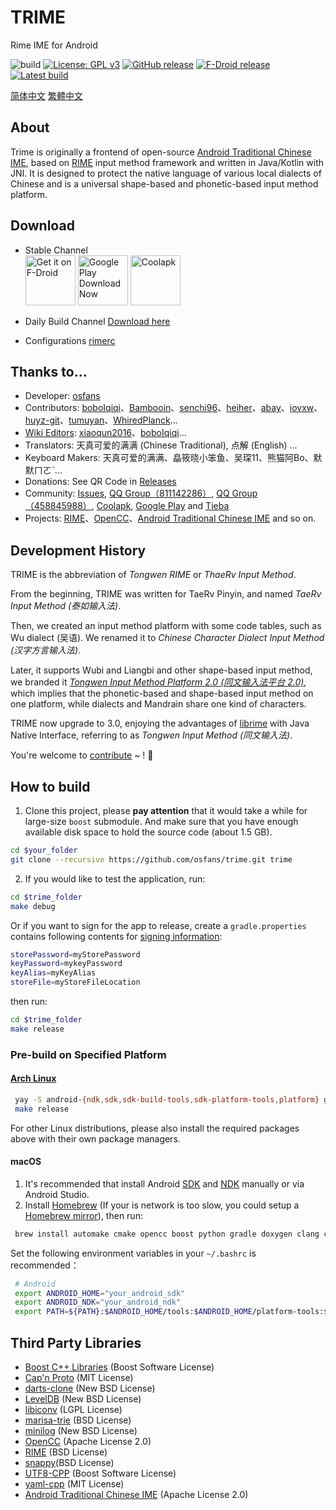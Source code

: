 # TRIME
Rime IME for Android

![build](https://github.com/osfans/trime/actions/workflows/last-commit-release.yml/badge.svg?branch=develop)
[![License: GPL v3](https://img.shields.io/badge/License-GPL%20v3-blue.svg)](https://www.gnu.org/licenses/gpl-3.0)
[![GitHub release](https://img.shields.io/github/release/osfans/trime.svg)](https://github.com/osfans/trime/releases)
[![F-Droid release](https://img.shields.io/f-droid/v/com.osfans.trime.svg)](https://f-droid.org/packages/com.osfans.trime)
[![Latest build](https://img.shields.io/github/last-commit/osfans/trime.svg)](http://osfans.github.io/trime/)

[简体中文](https://github.com/osfans/trime/blob/develop/README_sc.md) [繁體中文](https://github.com/osfans/trime/blob/develop/README.md)

## About

Trime is originally a frontend of open-source [Android Traditional Chinese IME], based on [RIME] input method framework and written in Java/Kotlin with JNI. It is designed to protect the native language of various local dialects of Chinese and is a universal shape-based and phonetic-based input method platform.

## Download

- Stable Channel <br>
[<img alt='Get it on F-Droid' src='https://fdroid.gitlab.io/artwork/badge/get-it-on.png' height='80px'/>](https://f-droid.org/packages/com.osfans.trime)
[<img alt='Google Play Download Now' src='https://play.google.com/intl/en_us/badges/images/generic/en_badge_web_generic.png' height='80px'/>](https://play.google.com/store/apps/details?id=com.osfans.trime)
[<img alt='Coolapk' src='https://static.coolapk.com/static/web/v8/img/icon.png' height='80px'/>](https://www.coolapk.com/apk/com.osfans.trime)

- Daily Build Channel [Download here](https://github.com/osfans/trime/actions)

- Configurations [rimerc](https://github.com/Bambooin/rimerc)

## Thanks to...
- Developer: [osfans](https://github.com/osfans)
- Contributors: [boboIqiqi](https://github.com/boboIqiqi)、[Bambooin](https://github.com/Bambooin)、[senchi96](https://github.com/senchi96)、[heiher](https://github.com/heiher)、[abay](https://github.com/a342191555)、[iovxw](https://github.com/iovxw)、[huyz-git](https://github.com/huyz-git)、[tumuyan](https://github.com/tumuyan)、[WhiredPlanck](https://github.com/WhiredPlanck)...
- [Wiki Editors](https://github.com/osfans/trime/wiki): [xiaoqun2016](https://github.com/xiaoqun2016)、[boboIqiqi](https://github.com/boboIqiqi)...
- Translators: 天真可爱的满满 (Chinese Traditional), 点解 (English) ...
- Keyboard Makers: 天真可爱的满满、皛筱晓小笨鱼、吴琛11、熊猫阿Bo、默默ㄇㄛˋ...
- Donations: See QR Code in [Releases](https://github.com/osfans/trime/releases)
- Community: [Issues](https://github.com/osfans/trime/issues), [QQ Group（811142286）](https://jq.qq.com/?_wv=1027&k=AXdR80HN), [QQ Group（458845988）](https://jq.qq.com/?_wv=1027&k=n6xT4G3q), [Coolapk](http://www.coolapk.com/apk/com.osfans.trime), [Google Play](https://play.google.com/store/apps/details?id=com.osfans.trime) and [Tieba](http://tieba.baidu.com/f?kw=rime)
- Projects: [RIME]、[OpenCC]、[Android Traditional Chinese IME] and so on.

## Development History
TRIME is the abbreviation of *Tongwen RIME* or *ThaeRv Input Method*.

From the beginning, TRIME was written for TaeRv Pinyin, and named *TaeRv Input Method (泰如输入法)*.

Then, we created an input method platform with some code tables, such as Wu dialect (吴语). We renamed it to *Chinese Character Dialect Input Method (汉字方言输入法)*.

Later, it supports Wubi and Liangbi and other shape-based input method, we branded it [*Tongwen Input Method Platform 2.0 (同文输入法平台 2.0)*](https://github.com/osfans/trime-legacy), which implies that the phonetic-based and shape-based input method on one platform, while dialects and Mandrain share one kind of characters.

TRIME now upgrade to 3.0, enjoying the advantages of [librime](https://github.com/rime/librime) with Java Native Interface, referring to as *Tongwen Input Method (同文输入法)*.

You're welcome to [contribute](https://github.com/osfans/trime/pulls) ~ ! :tada:

## How to build

1. Clone this project, please **pay attention** that it would take a while for large-size `boost` submodule. And make sure that you have enough available disk space to hold the source code (about 1.5 GB).

```bash
cd $your_folder
git clone --recursive https://github.com/osfans/trime.git trime
```

2. If you would like to test the application, run:

```bash
cd $trime_folder
make debug
```

Or if you want to sign for the app to release, create a `gradle.properties` contains following contents for [signing information](https://developer.android.com/studio/publish/app-signing.html):

```bash
storePassword=myStorePassword
keyPassword=mykeyPassword
keyAlias=myKeyAlias
storeFile=myStoreFileLocation
```

then run:

```bash
cd $trime_folder
make release
```

### Pre-build on Specified Platform
#### [Arch Linux](https://www.archlinux.org/)

  ```bash
   yay -S android-{ndk,sdk,sdk-build-tools,sdk-platform-tools,platform} gradle clang capnproto
   make release
  ```

  For other Linux distributions, please also install the required packages above with their own package managers.

#### macOS

1. It's recommended that install Android [SDK](https://developer.android.com/studio/index.html) and [NDK](https://developer.android.com/ndk/index.html) manually or via Android Studio.
2. Install [Homebrew](http://brew.sh/) (If your is network is too slow, you could setup a [Homebrew mirror](https://mirrors.ustc.edu.cn/help/brew.git.html)), then run:

  ```bash
   brew install automake cmake opencc boost python gradle doxygen clang capnp
  ```

  Set the following environment variables in your `~/.bashrc` is recommended：
  ```bash
   # Android
   export ANDROID_HOME="your_android_sdk"
   export ANDROID_NDK="your_android_ndk"
   export PATH=${PATH}:$ANDROID_HOME/tools:$ANDROID_HOME/platform-tools:$ANDROID_NDK
  ```

## Third Party Libraries
- [Boost C++ Libraries](https://www.boost.org/) (Boost Software License)
- [Cap'n Proto](https://capnproto.org/) (MIT License)
- [darts-clone](https://github.com/s-yata/darts-clone) (New BSD License)
- [LevelDB](https://github.com/google/leveldb) (New BSD License)
- [libiconv](https://www.gnu.org/software/libiconv/) (LGPL License)
- [marisa-trie](https://github.com/s-yata/marisa-trie) (BSD License)
- [minilog](http://ceres-solver.org/) (New BSD License)
- [OpenCC](https://github.com/BYVoid/OpenCC) (Apache License 2.0)
- [RIME](https://rime.im) (BSD License)
- [snappy](https://github.com/google/snappy)(BSD License)
- [UTF8-CPP](http://utfcpp.sourceforge.net/) (Boost Software License)
- [yaml-cpp](https://github.com/jbeder/yaml-cpp) (MIT License)
- [Android Traditional Chinese IME](https://code.google.com/p/android-traditional-chinese-ime/) (Apache License 2.0)

[Android Traditional Chinese IME]: https://code.google.com/p/android-traditional-chinese-ime/
[RIME]: http://rime.im
[OpenCC]: https://github.com/BYVoid/OpenCC
